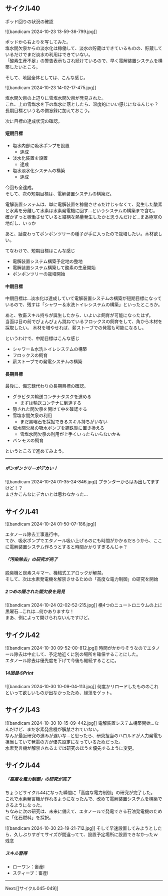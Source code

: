 ## サイクル40

ポッド回りの状況の確認

![[bandicam 2024-10-23 13-59-36-799.jpg]]

ポッドから右よりを写してみた。  
塩水間欠泉からの淡水化は稼働して、淡水の貯蔵はできているものの、貯蔵しているだけでまだ淡水の利用はできていない。  
「酸素生産不足」の警告表示もされ続けているので、早く電解装置システムを構築したいところ。

そして、地図全体としては、こんな感じ。

![[bandicam 2024-10-23 14-02-17-475.jpg]]

塩水間欠泉の上辺りに雪塩水間欠泉が発見された。  
これ、上の雪塩水を下の塩水に落としたら、温度的にいい感じになるんじゃ？  
長期目標という名の備忘録に加えておこう。

次に目標の達成状況の確認。

#### 短期目標

- 塩水内部に吸水ポンプを設置
	- 達成
- 淡水化装置を設置
	- 達成
- 塩水淡水化システムの構築
	- 達成

今回も全達成。  
そして、次の短期目標は、電解装置システムの構築だ。

電解装置システムは、単に電解装置を稼働させるだけじゃなくて、発生した酸素と水素を分離して水素は水素発電機に回す…というシステムの構築まで含む。  
確かずっと稼働させていると結構な熱量発生したかと思うんだけど…まあ極寒の地だし、いっか

あと、話変わってポンポンツリーの種子が手に入ったので栽培したい。木材欲しい。

てなわけで、短期目標はこんな感じ

- 電解装置システム構築予定地の整地
- 電解装置システム構築して酸素の生産開始
- ポンポンツリーの栽培開始

#### 中期目標

中期目標は…淡水化は達成していて電解装置システムの構築が短期目標になっているので、残すは「シャワー＆水洗トイレシステムの構築」といったところか。

あと、牧畜スキル持ちが誕生したから、いよいよ飼育が可能になったはず。  
当面は目の前でぴょんぴょん跳ねているフロックスの飼育をして、角から木材を採取したい。
木材を増やせれば、薪ストーブでの発電も可能になるし。

というわけで、中期目標はこんな感じ

- シャワー＆水洗トイレシステムの構築
- フロックスの飼育
- 薪ストーブでの発電システムの構築

#### 長期目標

最後に、備忘録代わりの長期目標の確認。

- グラビタス輸送コンテナタスクを進める
	- まずは輸送コンテナに到達する
- 隠された間欠泉を開けて中を確認する
- 雪塩水間欠泉の利用
	- まだ黒曜石を採掘できるスキル持ちがいない
- 塩水間欠泉の吸水ポンプを鋼鉄製に置き換える
	- 雪塩水間欠泉の利用が上手くいったらいらないかも
- バンモスの飼育

というところで進めてみよう。

----

##### ポンポンツリーがデカい！

![[bandicam 2024-10-24 01-35-24-846.jpg]]
プランターからはみ出してますけど！？  
まさかこんなにデカいとは思わなかった…

## サイクル41

![[bandicam 2024-10-24 01-50-07-186.jpg]]

エタノール除去工事進行中。  
てか、吸水ポンプでエタノール吸い上げるのにも時間がかかるだろうから、ここに電解装置システム作ろうとすると時間かかりすぎるんじゃ？

##### 「汚染除去」の研究が完了

脱臭機と炭素スキマー、機械式エアロックが解禁。  
そして、次は水素発電機を解禁させるための「高度な電力制御」の研究を開始

##### 2つめの隠された間欠泉を発見

![[bandicam 2024-10-24 02-02-52-215.jpg]]
横4つのニュートロニウムの上に黒曜石…これは…何かありますな！  
まあ、例によって開けられないんですけど。

## サイクル42

![[bandicam 2024-10-30 09-52-00-812.jpg]]
時間がかかりそうなのでエタノール除去は中止して、予定地近くに別の場所を確保することにした。  
エタノール除去は優先度を下げて今後も継続することに。

##### 14回目のPrint

![[bandicam 2024-10-30 10-09-04-113.jpg]]
何度かリロードしたもののこれといって欲しいものが出なかったため、緑藻をゲット。

## サイクル43

![[bandicam 2024-10-30 10-15-09-442.jpg]]
電解装置システム構築開始…なんだけど、まだ水素発言機が解禁されていない。  
なんか最近研究の進みが遅いな…と思ったら、研究担当のハロルドが人力発電も担当していて発電の方が優先設定になっているためだった。  
水素発言機が解禁されるまでは研究のほうを優先するように変更。

## サイクル44

##### 「高度な電力制御」の研究が完了

ちょうどサイクル44になった瞬間に「高度な電力制御」の研究が完了した。  
これで水素発言機が作れるようになったんで、改めて電解装置システムを構築できるようになった。  
ちなみに次の研究は、未来に備えて、エタノールで発電できる石油発電機のために「化石燃料」を採択。

![[bandicam 2024-10-30 23-19-21-712.jpg]]
そして早速設置してみようとしたら、久しぶりすぎてサイズが間違ってて、設置予定場所に設置できなかったｗ  残念


##### スキル習得

- ローワン：畜産I
- スティーブ：畜産I

----
Next:[[サイクル045-049]]